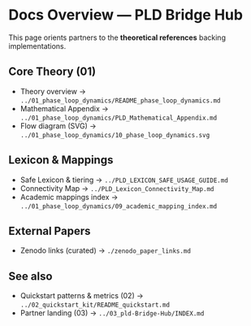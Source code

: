 <!--
Revision notes (2025-08-09)
- Single docs entry: where to find theory, math, mappings, and external papers.
-->

# Docs Overview — PLD Bridge Hub

This page orients partners to the **theoretical references** backing implementations.

## Core Theory (01)
- Theory overview → `../01_phase_loop_dynamics/README_phase_loop_dynamics.md`
- Mathematical Appendix → `../01_phase_loop_dynamics/PLD_Mathematical_Appendix.md`
- Flow diagram (SVG) → `../01_phase_loop_dynamics/10_phase_loop_dynamics.svg`

## Lexicon & Mappings
- Safe Lexicon & tiering → `../PLD_LEXICON_SAFE_USAGE_GUIDE.md`
- Connectivity Map → `../PLD_Lexicon_Connectivity_Map.md`
- Academic mappings index → `../01_phase_loop_dynamics/09_academic_mapping_index.md`

## External Papers
- Zenodo links (curated) → `./zenodo_paper_links.md`

## See also
- Quickstart patterns & metrics (02) → `../02_quickstart_kit/README_quickstart.md`
- Partner landing (03) → `../03_pld-Bridge-Hub/INDEX.md`
